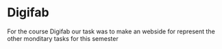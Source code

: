 # Digifab
For the course Digifab our task was to make an webside for represent the other monditary tasks for this semester 
